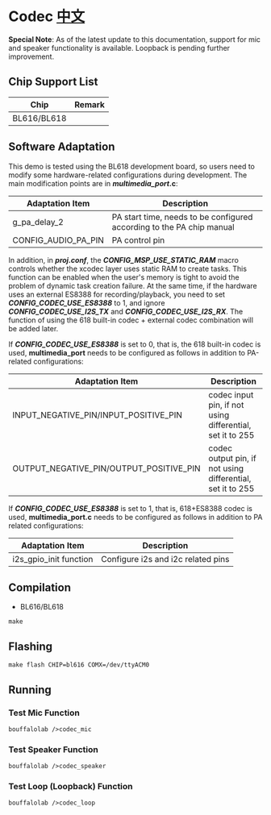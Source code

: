 # Codec [中文](README_zh.md)

**Special Note**: As of the latest update to this documentation, support for mic and speaker functionality is available. Loopback is pending further improvement.

## Chip Support List

|      Chip        | Remark |
|:----------------:|:------:|
| BL616/BL618      |        |

## Software Adaptation

This demo is tested using the BL618 development board, so users need to modify some hardware-related configurations during development. The main modification points are in ***multimedia_port*.c**:

| Adaptation Item     | Description                                                  |
| ------------------- | ------------------------------------------------------------ |
| g_pa_delay_2        | PA start time, needs to be configured according to the PA chip manual |
| CONFIG_AUDIO_PA_PIN | PA control pin                                               |

In addition, in ***proj.conf***, the ***CONFIG_MSP_USE_STATIC_RAM*** macro controls whether the xcodec layer uses static RAM to create tasks. This function can be enabled when the user's memory is tight to avoid the problem of dynamic task creation failure. At the same time, if the hardware uses an external ES8388 for recording/playback, you need to set ***CONFIG_CODEC_USE_ES8388*** to 1, and ignore ***CONFIG_CODEC_USE_I2S_TX*** and ***CONFIG_CODEC_USE_I2S_RX***. The function of using the 618 built-in codec + external codec combination will be added later.

If ***CONFIG_CODEC_USE_ES8388*** is set to 0, that is, the 618 built-in codec is used, **multimedia_port** needs to be configured as follows in addition to PA-related configurations:

| Adaptation Item                         | Description                                                |
| --------------------------------------- | ---------------------------------------------------------- |
| INPUT_NEGATIVE_PIN/INPUT_POSITIVE_PIN   | codec input pin, if not using differential, set it to 255  |
| OUTPUT_NEGATIVE_PIN/OUTPUT_POSITIVE_PIN | codec output pin, if not using differential, set it to 255 |

If ***CONFIG_CODEC_USE_ES8388*** is set to 1, that is, 618+ES8388 codec is used, **multimedia_port.c** needs to be configured as follows in addition to PA related configurations:

| Adaptation Item        | Description                        |
| ---------------------- | ---------------------------------- |
| i2s_gpio_init function | Configure i2s and i2c related pins |

## Compilation

- BL616/BL618

```
make
```

## Flashing

```
make flash CHIP=bl616 COMX=/dev/ttyACM0
```

## Running

### Test Mic Function

```
bouffalolab />codec_mic
```

### Test Speaker Function

```
bouffalolab />codec_speaker
```

### Test Loop (Loopback) Function

```
bouffalolab />codec_loop
```